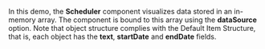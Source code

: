 In&nbsp;this demo, the **Scheduler** component visualizes data stored in&nbsp;an&nbsp;in-memory array. The component is&nbsp;bound to&nbsp;this array using the **dataSource** option. Note that object structure complies with the Default Item Structure, that&nbsp;is, each object has the **text**, **startDate** and **endDate** fields.